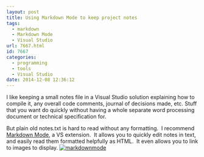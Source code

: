 ```yaml
---
layout: post
title: Using Markdown Mode to keep project notes
tags:
  - markdown
  - Markdown Mode
  - Visual Studio
url: 7667.html
id: 7667
categories:
  - programming
  - tools
  - Visual Studio
date: 2014-12-08 12:36:12
---
```


I like keeping a small notes file in a Visual Studio solution explaining how to compile it, any overall code comments, journal of decisions made, etc. Stuff that you want do quickly without having a whole separate word processing document or technical specification for.

But plain old notes.txt is hard to read without any formatting.  I recommend [Markdown Mode](https://visualstudiogallery.msdn.microsoft.com/0855e23e-4c4c-4c82-8b39-24ab5c5a7f79), a VS extension.  It allows you to quickly edit notes in text, and easily read them formatted helpfully as HTML.  It even allows you to link to images to display. [![markdownmode](http://richardcooke.info/wp-content/uploads/2014/12/markdownmode.png)](http://richardcooke.info/wp-content/uploads/2014/12/markdownmode.png)